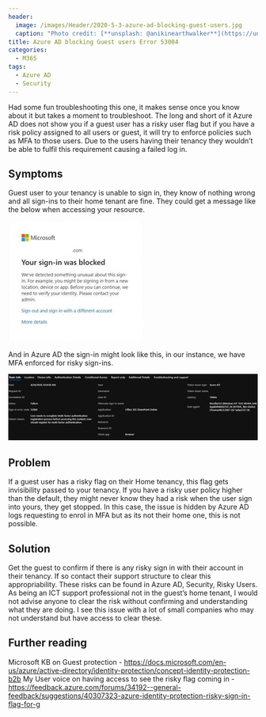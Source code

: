 ```yaml
---
header:   
  image: /images/Header/2020-5-3-azure-ad-blocking-guest-users.jpg
  caption: "Photo credit: [**unsplash: @anikinearthwalker**](https://unsplash.com/@anikinearthwalker?utmsource=ghost&utmmedium=referral&utmcampaign=api-credit)"
title: Azure AD blocking Guest users Error 53004
categories:
  - M365
tags:
  - Azure AD
  - Security
---
```


Had some fun troubleshooting this one, it makes sense once you know about it but takes a moment to troubleshoot. The long and short of it Azure AD does not show you if a guest user has a risky user flag but if you have a risk policy assigned to all users or guest, it will try to enforce policies such as MFA to those users. Due to the users having their tenancy they wouldn’t be able to fulfil this requirement causing a failed log in.

## Symptoms

Guest user to your tenancy is unable to sign in, they know of nothing wrong and all sign-ins to their home tenant are fine. They could get a message like the below when accessing your resource.

![Sign in blocked](/images/2020-5-3-azure-ad-1.png "Sign in blocked")

And in Azure AD the sign-in might look like this, in our instance, we have MFA enforced for risky sign-ins.

![Azure AD blocked event](/images/2020-5-3-azure-ad-2.png "Azure AD blocked event")

## Problem

If a guest user has a risky flag on their Home tenancy, this flag gets invisibility passed to your tenancy. If you have a risky user policy higher than the default, they might never know they had a risk when the user sign into yours, they get stopped. In this case, the issue is hidden by Azure AD logs requesting to enrol in MFA but as its not their home one, this is not possible.

## Solution

Get the guest to confirm if there is any risky sign in with their account in their tenancy. If so contact their support structure to clear this appropriability. These risks can be found in Azure AD, Security, Risky Users. As being an ICT support professional not in the guest’s home tenant, I would not advise anyone to clear the risk without confirming and understanding what they are doing. I see this issue with a lot of small companies who may not understand but have access to clear these.

## Further reading

Microsoft KB on Guest protection - <https://docs.microsoft.com/en-us/azure/active-directory/identity-protection/concept-identity-protection-b2b>
My User voice on having access to see the risky flag coming in -
<https://feedback.azure.com/forums/34192--general-feedback/suggestions/40307323-azure-identity-protection-risky-sign-in-flag-for-g>
